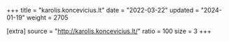 +++
title = "karolis.koncevicius.lt"
date = "2022-03-22"
updated = "2024-01-19"
weight = 2705

[extra]
source = "http://karolis.koncevicius.lt/"
ratio = 100
size = 3
+++
